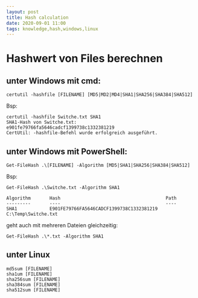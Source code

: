 ```yaml
---
layout: post
title: Hash calculation
date: 2020-09-01 11:00 
tags: knowledge,hash,windows,linux
---
```


# Hashwert von Files berechnen

## unter Windows mit cmd:

    certutil -hashfile [FILENAME] [MD5|MD2|MD4|SHA1|SHA256|SHA384|SHA512]


Bsp:

    certutil -hashfile Switche.txt SHA1
    SHA1-Hash von Switche.txt:
    e901fe79766fa5646cadcf1399738c1332381219
    CertUtil: -hashfile-Befehl wurde erfolgreich ausgeführt.
    
## unter Windows mit PowerShell:
    Get-FileHash .\[FILENAME] -Algorithm [MD5|SHA1|SHA256|SHA384|SHA512]
    
Bsp:

    Get-FileHash .\Switche.txt -Algorithm SHA1

    Algorithm       Hash                                       Path
    ---------       ----                                       ----
    SHA1            E901FE79766FA5646CADCF1399738C1332381219   C:\Temp\Switche.txt


geht auch mit mehreren Dateien gleichzeitig:

    Get-FileHash .\*.txt -Algorithm SHA1
    
## unter Linux

    md5sum [FILENAME]
    sha1um [FILENAME]
    sha256sum [FILENAME]
    sha384sum [FILENAME]
    sha512sum [FILENAME]
